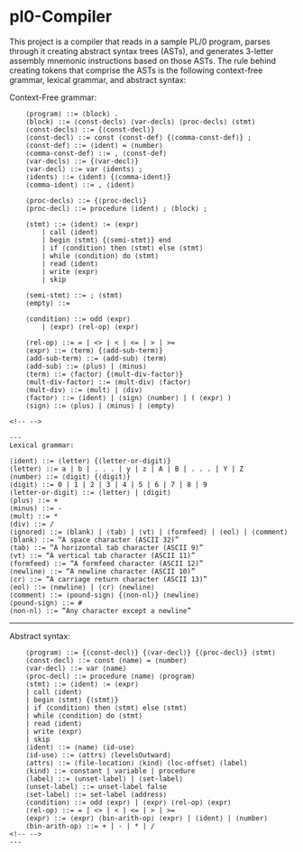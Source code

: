 # pl0-Compiler

This project is a compiler that reads in a sample PL/0 program, parses through it creating abstract syntax trees (ASTs), and generates 3-letter assembly mnemonic instructions based on those ASTs. The rule behind creating tokens that comprise the ASTs is the following context-free grammar, lexical grammar, and abstract syntax:

Context-Free grammar:
```
    ⟨program⟩ ::= ⟨block⟩ . 
    ⟨block⟩ ::= ⟨const-decls⟩ ⟨var-decls⟩ ⟨proc-decls⟩ ⟨stmt⟩
    ⟨const-decls⟩ ::= {⟨const-decl⟩}
    ⟨const-decl⟩ ::= const ⟨const-def⟩ {⟨comma-const-def⟩} ;
    ⟨const-def⟩ ::= ⟨ident⟩ = ⟨number⟩
    ⟨comma-const-def⟩ ::= , ⟨const-def⟩
    ⟨var-decls⟩ ::= {⟨var-decl⟩}
    ⟨var-decl⟩ ::= var ⟨idents⟩ ;
    ⟨idents⟩ ::= ⟨ident⟩ {⟨comma-ident⟩}
    ⟨comma-ident⟩ ::= , ⟨ident⟩
    
    ⟨proc-decls⟩ ::= {⟨proc-decl⟩}
    ⟨proc-decl⟩ ::= procedure ⟨ident⟩ ; ⟨block⟩ ;
    
    ⟨stmt⟩ ::= ⟨ident⟩ := ⟨expr⟩
        | call ⟨ident⟩
        | begin ⟨stmt⟩ {⟨semi-stmt⟩} end
        | if ⟨condition⟩ then ⟨stmt⟩ else ⟨stmt⟩
        | while ⟨condition⟩ do ⟨stmt⟩
        | read ⟨ident⟩
        | write ⟨expr⟩
        | skip
    
    ⟨semi-stmt⟩ ::= ; ⟨stmt⟩
    ⟨empty⟩ ::=
    
    ⟨condition⟩ ::= odd ⟨expr⟩
        | ⟨expr⟩ ⟨rel-op⟩ ⟨expr⟩
    
    ⟨rel-op⟩ ::= = | <> | < | <= | > | >=
    ⟨expr⟩ ::= ⟨term⟩ {⟨add-sub-term⟩}
    ⟨add-sub-term⟩ ::= ⟨add-sub⟩ ⟨term⟩
    ⟨add-sub⟩ ::= ⟨plus⟩ | ⟨minus⟩
    ⟨term⟩ ::= ⟨factor⟩ {⟨mult-div-factor⟩}
    ⟨mult-div-factor⟩ ::= ⟨mult-div⟩ ⟨factor⟩
    ⟨mult-div⟩ ::= ⟨mult⟩ | ⟨div⟩
    ⟨factor⟩ ::= ⟨ident⟩ | ⟨sign⟩ ⟨number⟩ | ( ⟨expr⟩ )
    ⟨sign⟩ ::= ⟨plus⟩ | ⟨minus⟩ | ⟨empty⟩

<!-- -->

---
Lexical grammar:

```
    ⟨ident⟩ ::= ⟨letter⟩ {⟨letter-or-digit⟩}
    ⟨letter⟩ ::= a | b | . . . | y | z | A | B | . . . | Y | Z
    ⟨number⟩ ::= ⟨digit⟩ {⟨digit⟩}
    ⟨digit⟩ ::= 0 | 1 | 2 | 3 | 4 | 5 | 6 | 7 | 8 | 9
    ⟨letter-or-digit⟩ ::= ⟨letter⟩ | ⟨digit⟩
    ⟨plus⟩ ::= +
    ⟨minus⟩ ::= -
    ⟨mult⟩ ::= *
    ⟨div⟩ ::= /
    ⟨ignored⟩ ::= ⟨blank⟩ | ⟨tab⟩ | ⟨vt⟩ | ⟨formfeed⟩ | ⟨eol⟩ | ⟨comment⟩
    ⟨blank⟩ ::= “A space character (ASCII 32)”
    ⟨tab⟩ ::= “A horizontal tab character (ASCII 9)”
    ⟨vt⟩ ::= “A vertical tab character (ASCII 11)”
    ⟨formfeed⟩ ::= “A formfeed character (ASCII 12)”
    ⟨newline⟩ ::= “A newline character (ASCII 10)”
    ⟨cr⟩ ::= “A carriage return character (ASCII 13)”
    ⟨eol⟩ ::= ⟨newline⟩ | ⟨cr⟩ ⟨newline⟩
    ⟨comment⟩ ::= ⟨pound-sign⟩ {⟨non-nl⟩} ⟨newline⟩
    ⟨pound-sign⟩ ::= #
    ⟨non-nl⟩ ::= “Any character except a newline”

<!-- -->
---
Abstract syntax:

```
    ⟨program⟩ ::= {⟨const-decl⟩} {⟨var-decl⟩} {⟨proc-decl⟩} ⟨stmt⟩
    ⟨const-decl⟩ ::= const ⟨name⟩ = ⟨number⟩
    ⟨var-decl⟩ ::= var ⟨name⟩
    ⟨proc-decl⟩ ::= procedure ⟨name⟩ ⟨program⟩
    ⟨stmt⟩ ::= ⟨ident⟩ := ⟨expr⟩
    | call ⟨ident⟩
    | begin ⟨stmt⟩ {⟨stmt⟩}
    | if ⟨condition⟩ then ⟨stmt⟩ else ⟨stmt⟩
    | while ⟨condition⟩ do ⟨stmt⟩
    | read ⟨ident⟩
    | write ⟨expr⟩
    | skip
    ⟨ident⟩ ::= ⟨name⟩ ⟨id-use⟩
    ⟨id-use⟩ ::= ⟨attrs⟩ ⟨levelsOutward⟩
    ⟨attrs⟩ ::= ⟨file-location⟩ ⟨kind⟩ ⟨loc-offset⟩ ⟨label⟩
    ⟨kind⟩ ::= constant | variable | procedure
    ⟨label⟩ ::= ⟨unset-label⟩ | ⟨set-label⟩
    ⟨unset-label⟩ ::= unset-label false
    ⟨set-label⟩ ::= set-label ⟨address⟩
    ⟨condition⟩ ::= odd ⟨expr⟩ | ⟨expr⟩ ⟨rel-op⟩ ⟨expr⟩
    ⟨rel-op⟩ ::= = | <> | < | <= | > | >=
    ⟨expr⟩ ::= ⟨expr⟩ ⟨bin-arith-op⟩ ⟨expr⟩ | ⟨ident⟩ | ⟨number⟩
    ⟨bin-arith-op⟩ ::= + | - | * | /
<!-- -->
---

